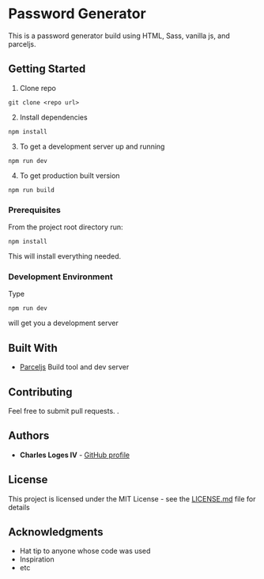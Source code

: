 # Password Generator

This is a password generator build using HTML, Sass, vanilla js, and parceljs.

## Getting Started

1. Clone repo

```
git clone <repo url>
```

2. Install dependencies

```
npm install
```

3. To get a development server up and running

```
npm run dev
```

4. To get production built version

```
npm run build
```

### Prerequisites

From the project root directory run:

```
npm install
```

This will install everything needed.

### Development Environment

Type

```
npm run dev
```

will get you a development server

## Built With

- [Parceljs](https://parceljs.org/) Build tool and dev server

## Contributing

Feel free to submit pull requests.
.

## Authors

- **Charles Loges IV**  - [GitHub profile](https://github.com/cloges4)

## License

This project is licensed under the MIT License - see the [LICENSE.md](https://github.com/cloges4/Password-Generator/blob/main/LICENSE) file for details

## Acknowledgments

- Hat tip to anyone whose code was used
- Inspiration
- etc
